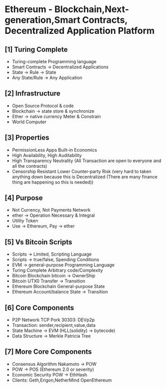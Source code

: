 # Ethereum - Blockchain,Next-generation,Smart Contracts, Decentralized Application Platform

## [1] Turing Complete
   - Turing-complete Programming language
   - Smart Contracts -> Decentralized Applications
   - State -> Rule -> State
   - Any State/Rule -> Any Application

## [2] Infrastructure 
   - Open Source Protocol & code
   - Blockchain -> state store & synchronize
   - Ether -> native currency Meter & Constrain
   - World Computer 
  
## [3] Properties
   - PermissionLess Apps Built-in Economics
   - High Availability, High Auditability
   - High Transparency Neutrality (All Transaction are open to everyone and all the contracts) 
   - Censorship Resistant Lower Counter-party Risk (very hard to taken anything down because this is Decentralized (There are many finance thing are happening so this is needed))

## [4] Purpose
   - Not Currency, Not Payments Network
   - ether -> Operation Necessary & Integral
   - Utility Token
   - Use -> Ethereum, Pay -> ether

## [5] Vs Bitcoin Scripts
   - Scripts -> Limited, Scripting Language
   - Scripts -> true/false, Spending Conditions
   - EVM -> general-purpose Programming Language
   - Turing Complete Arbitrary code/Complexity
   - Bitcoin Blockchain bitcoin -> OwnerShip
   - Bitcoin UTX0 Transfer -> Transition
   - Ethereum Blockchain General-purpose State
   - Ethereum Account/balance State -> Transition

## [6] Core Components
   - P2P Network TCP Pork 30303: DEVp2p
   - Transaction: sender,recipient,value,data
   - State Machine -> EVM (HLL(solidity) -> bytecode)
   - Data Structure -> Merkle Patricia Tree

## [7] More Core Components
   - Consensus Algorithm Nakamoto -> POW
   - POW -> POS (Ethereum 2.0 or severity)
   - Economic Security POW -> EthHash
   - Clients: Geth,Erigon,NetherMind OpenEthereum


